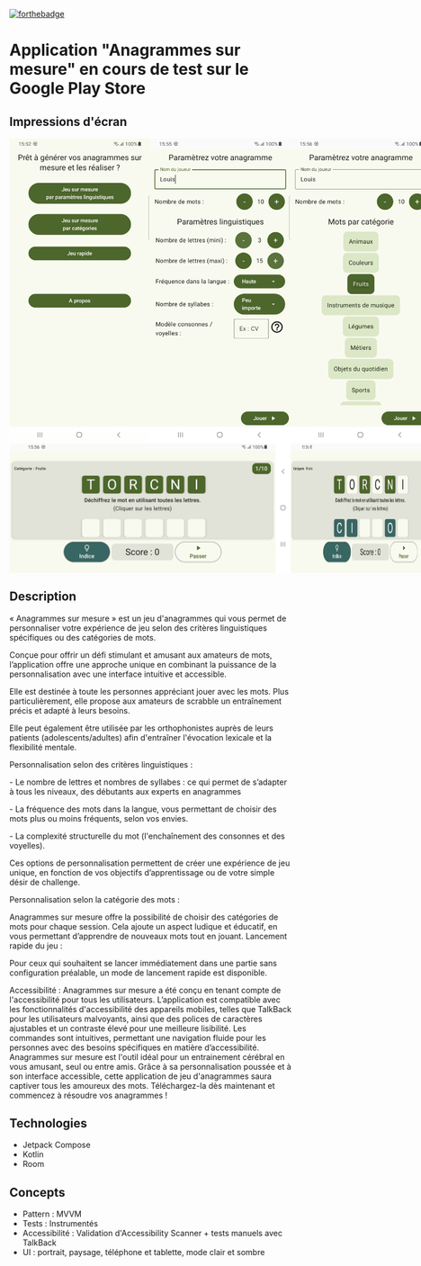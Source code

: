 [![forthebadge](https://forthebadge.com/images/badges/made-with-kotlin.svg)](https://forthebadge.com) 

# Application "Anagrammes sur mesure" en cours de test sur le Google Play Store


## Impressions d'écran
<div style="display: flex; justify-content: space-between;">
	<img src="img/1.png" alt="Accueil" width="250"/>
	<img src="img/2.png" alt="Paramètes linguistiques" width="250"/>
	<img src="img/3.png" alt="Par catégorie" width="250"/>
</div>	

<div style="display: flex; justify-content: space-between;">
	<img src="img/4.png" alt="Jeu" width="500"/>
	<img src="img/5.png" alt="Indices" width="300"/>
	<img src="img/6.png" alt="Solution" width="300"/>
</div>


## Description
« Anagrammes sur mesure » est un jeu d'anagrammes qui vous permet de personnaliser votre expérience de jeu selon des critères linguistiques spécifiques ou des catégories de mots. 
<p>Conçue pour offrir un défi stimulant et amusant aux amateurs de mots, l’application offre une approche unique en combinant la puissance de la personnalisation avec une interface intuitive et accessible. 
<p>Elle est destinée à toute les personnes appréciant jouer avec les mots. Plus particulièrement, elle propose aux amateurs de scrabble un entraînement précis et adapté à leurs besoins. 
<p>Elle peut également être utilisée par les orthophonistes auprès de leurs patients (adolescents/adultes) afin d'entraîner l'évocation lexicale et la flexibilité mentale. 
<p><p>Personnalisation selon des critères linguistiques : <p>
<p>- Le nombre de lettres et nombres de syllabes : ce qui permet de s’adapter à tous les niveaux, des débutants aux experts en anagrammes
<p>- La fréquence des mots dans la langue, vous permettant de choisir des mots plus ou moins fréquents, selon vos envies.
<p>- La complexité structurelle du mot (l'enchaînement des consonnes et des voyelles).
<p>Ces options de personnalisation permettent de créer une expérience de jeu unique, en fonction de vos objectifs d’apprentissage ou de votre simple désir de challenge.
<p>Personnalisation selon la catégorie des mots :
<p>Anagrammes sur mesure offre la possibilité de choisir des catégories de mots pour chaque session. Cela ajoute un aspect ludique et éducatif, en vous permettant d’apprendre de nouveaux mots tout en jouant.
Lancement rapide du jeu :
<p>Pour ceux qui souhaitent se lancer immédiatement dans une partie sans configuration préalable, un mode de lancement rapide est disponible. 
<p>
<p>Accessibilité :
Anagrammes sur mesure a été conçu en tenant compte de l'accessibilité pour tous les utilisateurs. L’application est compatible avec les fonctionnalités d'accessibilité des appareils mobiles, telles que TalkBack pour les utilisateurs malvoyants, ainsi que des polices de caractères ajustables et un contraste élevé pour une meilleure lisibilité. Les commandes sont intuitives, permettant une navigation fluide pour les personnes avec des besoins spécifiques en matière d’accessibilité.
Anagrammes sur mesure est l'outil idéal pour un entrainement cérébral en vous amusant, seul ou entre amis. Grâce à sa personnalisation poussée et à son interface accessible, cette application de jeu d'anagrammes saura captiver tous les amoureux des mots. Téléchargez-la dès maintenant et commencez à résoudre vos anagrammes !

## Technologies
- Jetpack Compose
- Kotlin
- Room

## Concepts

- Pattern : MVVM
- Tests : Instrumentés
- Accessibilité : Validation d'Accessibility Scanner + tests manuels avec TalkBack
- UI : portrait, paysage, téléphone et tablette, mode clair et sombre
